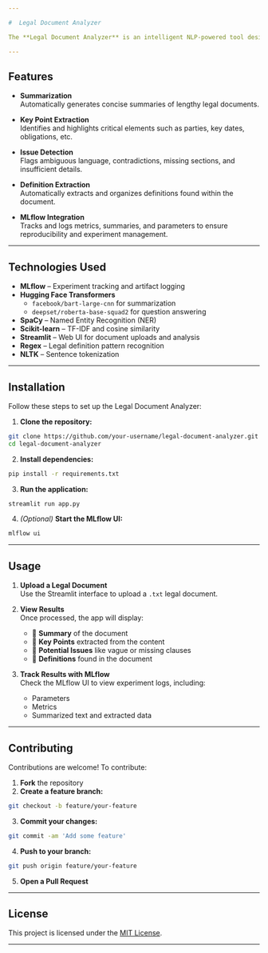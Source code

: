 ```yaml
---

#  Legal Document Analyzer

The **Legal Document Analyzer** is an intelligent NLP-powered tool designed to process and analyze legal documents efficiently. It uses natural language processing techniques to **summarize**, **extract key points**, **identify definitions**, and **flag potential issues** in legal content. With **MLflow** integration, all analyses are logged for reproducibility and experiment tracking.

---
```


##  Features

- **Summarization**  
  Automatically generates concise summaries of lengthy legal documents.

- **Key Point Extraction**  
  Identifies and highlights critical elements such as parties, key dates, obligations, etc.

- **Issue Detection**  
  Flags ambiguous language, contradictions, missing sections, and insufficient details.

- **Definition Extraction**  
  Automatically extracts and organizes definitions found within the document.

- **MLflow Integration**  
  Tracks and logs metrics, summaries, and parameters to ensure reproducibility and experiment management.

---

##  Technologies Used

- **MLflow** – Experiment tracking and artifact logging  
- **Hugging Face Transformers**  
  - `facebook/bart-large-cnn` for summarization  
  - `deepset/roberta-base-squad2` for question answering  
- **SpaCy** – Named Entity Recognition (NER)  
- **Scikit-learn** – TF-IDF and cosine similarity  
- **Streamlit** – Web UI for document uploads and analysis  
- **Regex** – Legal definition pattern recognition  
- **NLTK** – Sentence tokenization  

---

##  Installation

Follow these steps to set up the Legal Document Analyzer:

1. **Clone the repository:**

```bash
git clone https://github.com/your-username/legal-document-analyzer.git
cd legal-document-analyzer
```

2. **Install dependencies:**

```bash
pip install -r requirements.txt
```

3. **Run the application:**

```bash
streamlit run app.py
```

4. *(Optional)* **Start the MLflow UI:**

```bash
mlflow ui
```

---

##  Usage

1. **Upload a Legal Document**  
   Use the Streamlit interface to upload a `.txt` legal document.

2. **View Results**  
   Once processed, the app will display:
   - 🔹 **Summary** of the document  
   - 🔹 **Key Points** extracted from the content  
   - 🔹 **Potential Issues** like vague or missing clauses  
   - 🔹 **Definitions** found in the document  

3. **Track Results with MLflow**  
   Check the MLflow UI to view experiment logs, including:
   - Parameters
   - Metrics
   - Summarized text and extracted data

---

##  Contributing

Contributions are welcome! To contribute:

1. **Fork** the repository  
2. **Create a feature branch:**

```bash
git checkout -b feature/your-feature
```

3. **Commit your changes:**

```bash
git commit -am 'Add some feature'
```

4. **Push to your branch:**

```bash
git push origin feature/your-feature
```

5. **Open a Pull Request**  

---

##  License

This project is licensed under the [MIT License](LICENSE).

---

